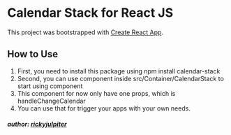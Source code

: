 # Calendar Stack for React JS

This project was bootstrapped with [Create React App](https://github.com/facebook/create-react-app).

## How to Use

1. First, you need to install this package using npm install calendar-stack
2. Second, you can use component inside src/Container/CalendarStack to start using component
3. This component for now only have one props, which is handleChangeCalendar
4. You can use that for trigger your apps with your own needs.

##### author: [rickyjulpiter](https://github.com/rickyjulpiter/)
